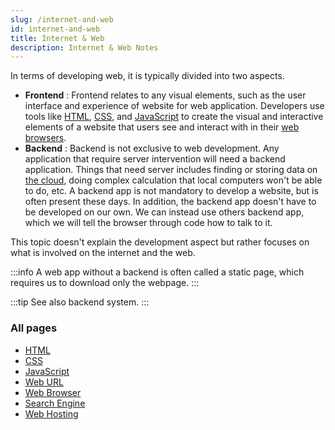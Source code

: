 ```yaml
---
slug: /internet-and-web
id: internet-and-web
title: Internet & Web
description: Internet & Web Notes
---
```


In terms of developing web, it is typically divided into two aspects.

- **Frontend** : Frontend relates to any visual elements, such as the user interface and experience of website for web application. Developers use tools like [HTML](internet-and-web/html), [CSS](internet-and-web/css), and [JavaScript](internet-and-web/javascript) to create the visual and interactive elements of a website that users see and interact with in their [web browsers](internet-and-web/web-browser).
- **Backend** : Backend is not exclusive to web development. Any application that require server intervention will need a backend application. Things that need server includes finding or storing data on [the cloud](/cloud-computing-and-distributed-systems), doing complex calculation that local computers won't be able to do, etc. A backend app is not mandatory to develop a website, but is often present these days. In addition, the backend app doesn't have to be developed on our own. We can instead use others backend app, which we will tell the browser through code how to talk to it.

This topic doesn't explain the development aspect but rather focuses on what is involved on the internet and the web.

:::info
A web app without a backend is often called a static page, which requires us to download only the webpage.
:::

:::tip
See also backend system.
:::

### All pages

- [HTML](internet-and-web/html)
- [CSS](internet-and-web/css)
- [JavaScript](internet-and-web/javascript)
- [Web URL](internet-and-web/web-url)
- [Web Browser](internet-and-web/web-browser)
- [Search Engine](internet-and-web/search-engine)
- [Web Hosting](internet-and-web/web-hosting)
